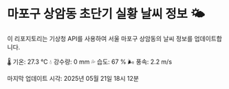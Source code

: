 
# 마포구 상암동 초단기 실황 날씨 정보 🌤️

이 리포지토리는 기상청 API를 사용하여 서울 마포구 상암동의 날씨 정보를 업데이트합니다. 

🌡️ 기온: 27.3 ℃
💧 강수량: 0 mm
💦 습도: 67 %
🌬️ 풍속: 2.2 m/s

마지막 업데이트 시각: 2025년 05월 21일 18시 12분    
